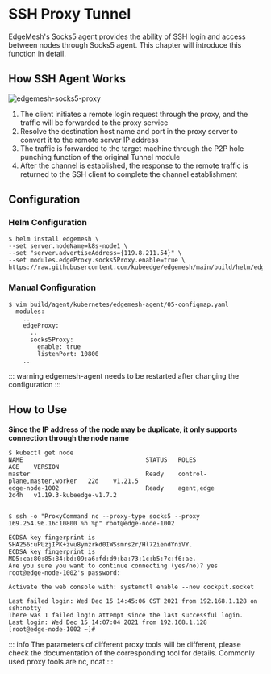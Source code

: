# SSH Proxy Tunnel

EdgeMesh's Socks5 agent provides the ability of SSH login and access between nodes through Socks5 agent. This chapter will introduce this function in detail.

## How SSH Agent Works

![edgemesh-socks5-proxy](/images/guide/em-sock5.png)

1. The client initiates a remote login request through the proxy, and the traffic will be forwarded to the proxy service
2. Resolve the destination host name and port in the proxy server to convert it to the remote server IP address
3. The traffic is forwarded to the target machine through the P2P hole punching function of the original Tunnel module
4. After the channel is established, the response to the remote traffic is returned to the SSH client to complete the channel establishment

## Configuration

### Helm Configuration 

```shell
$ helm install edgemesh \
--set server.nodeName=k8s-node1 \
--set "server.advertiseAddress={119.8.211.54}" \
--set modules.edgeProxy.socks5Proxy.enable=true \
https://raw.githubusercontent.com/kubeedge/edgemesh/main/build/helm/edgemesh.tgz
```

### Manual Configuration 

```shell
$ vim build/agent/kubernetes/edgemesh-agent/05-configmap.yaml
  modules:
    ..
    edgeProxy:
      ..
      socks5Proxy:
        enable: true
        listenPort: 10800
    ..
```

::: warning
edgemesh-agent needs to be restarted after changing the configuration
:::

## How to Use

**Since the IP address of the node may be duplicate, it only supports connection through the node name**

```shell
$ kubectl get node
NAME                                  STATUS   ROLES                         AGE    VERSION
master                                Ready    control-plane,master,worker   22d    v1.21.5
edge-node-1002                        Ready    agent,edge                    2d4h   v1.19.3-kubeedge-v1.7.2


$ ssh -o "ProxyCommand nc --proxy-type socks5 --proxy 169.254.96.16:10800 %h %p" root@edge-node-1002

ECDSA key fingerprint is SHA256:uPUzjIPK+zvu8ymzrkd0IWSsmrs2r/Hl72iendYniVY.
ECDSA key fingerprint is MD5:ca:80:85:84:bd:09:a6:fd:d9:ba:73:1c:b5:7c:f6:ae.
Are you sure you want to continue connecting (yes/no)? yes
root@edge-node-1002's password: 

Activate the web console with: systemctl enable --now cockpit.socket

Last failed login: Wed Dec 15 14:45:06 CST 2021 from 192.168.1.128 on ssh:notty
There was 1 failed login attempt since the last successful login.
Last login: Wed Dec 15 14:07:04 2021 from 192.168.1.128
[root@edge-node-1002 ~]#
```

::: info
The parameters of different proxy tools will be different, please check the documentation of the corresponding tool for details. Commonly used proxy tools are nc, ncat
:::